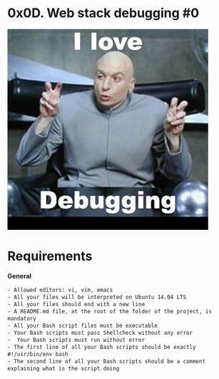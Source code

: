 # **0x0D. Web stack debugging #0**

![debugging](debug.jpg)


# **Requirements**

**General**

	- Allowed editors: vi, vim, emacs
	- All your files will be interpreted on Ubuntu 14.04 LTS
	- All your files should end with a new line
	- A README.md file, at the root of the folder of the project, is mandatory
	- All your Bash script files must be executable
	- Your Bash scripts must pass Shellcheck without any error
	-  Your Bash scripts must run without error
	- The first line of all your Bash scripts should be exactly #!/usr/bin/env bash
	- The second line of all your Bash scripts should be a comment explaining what is the script doing
